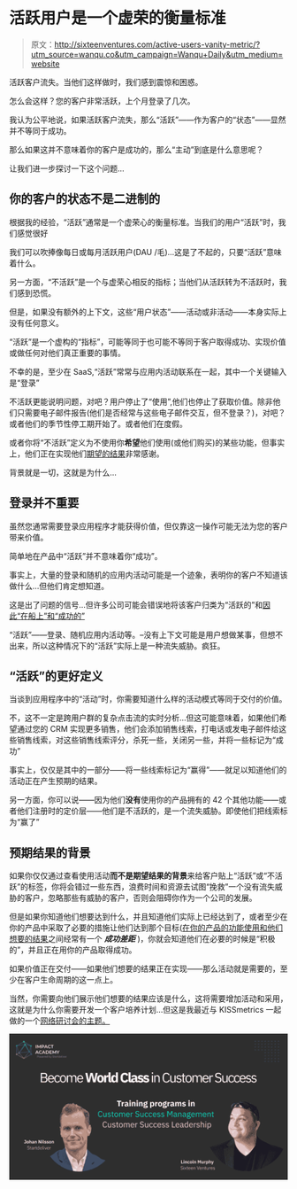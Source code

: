 # 活跃用户是一个虚荣的衡量标准

> 原文：<http://sixteenventures.com/active-users-vanity-metric/?utm_source=wanqu.co&utm_campaign=Wanqu+Daily&utm_medium=website>

活跃客户流失。当他们这样做时，我们感到震惊和困惑。

怎么会这样？您的客户非常活跃，上个月登录了几次。

我认为公平地说，如果活跃客户流失，那么“活跃”——作为客户的“状态”——显然并不等同于成功。

那么如果这并不意味着你的客户是成功的，那么“主动”到底是什么意思呢？

让我们进一步探讨一下这个问题…

## 你的客户的状态不是二进制的

根据我的经验，“活跃”通常是一个虚荣心的衡量标准。当我们的用户“活跃”时，我们感觉很好

我们可以吹捧像每日或每月活跃用户(DAU /毛)…这是了不起的，只要“活跃”意味着什么。

另一方面，“不活跃”是一个与虚荣心相反的指标；当他们从活跃转为不活跃时，我们感到恐慌。

但是，如果没有额外的上下文，这些“用户状态”——活动或非活动——本身实际上没有任何意义。

“活跃”是一个虚构的“指标”，可能等同于也可能不等同于客户取得成功、实现价值或做任何对他们真正重要的事情。

不幸的是，至少在 SaaS,“活跃”常常与应用内活动联系在一起，其中一个关键输入是“登录”

不活跃更能说明问题，对吧？用户停止了“使用”,他们也停止了获取价值。除非他们只需要电子邮件报告(他们是否经常与这些电子邮件交互，但不登录？)，对吧？或者他们的季节性停工期开始了。或者他们在度假。

或者你将“不活跃”定义为不使用你**希望**他们使用(或他们购买)的某些功能，但事实上，他们正在实现他们[期望的结果](https://sixteenventures.com/customer-success-desired-outcome)非常感谢。

背景就是一切，这就是为什么…

## 登录并不重要

虽然您通常需要登录应用程序才能获得价值，但仅靠这一操作可能无法为您的客户带来价值。

简单地在产品中“活跃”并不意味着你“成功”。

事实上，大量的登录和随机的应用内活动可能是一个迹象，表明你的客户不知道该做什么…但他们肯定想知道。

这是出了问题的信号…但许多公司可能会错误地将该客户归类为“活跃的”和[因此“在船上”和“成功的”](https://sixteenventures.com/customer-onboarding)

“活跃”——登录、随机应用内活动等。–没有上下文可能是用户想做某事，但想不出来，所以这种情况下的“活跃”实际上是一种流失威胁。疯狂。

## “活跃”的更好定义

当谈到应用程序中的“活动”时，你需要知道什么样的活动模式等同于交付的价值。

不，这不一定是跨用户群的复杂点击流的实时分析…但这可能意味着，如果他们希望通过您的 CRM 实现更多销售，他们会添加销售线索，打电话或发电子邮件给这些销售线索，对这些销售线索评分，杀死一些，关闭另一些，并将一些标记为“成功”

事实上，仅仅是其中的一部分——将一些线索标记为“赢得”——就足以知道他们的活动正在产生预期的结果。

另一方面，你可以说——因为他们**没有**使用你的产品拥有的 42 个其他功能——或者他们注册时的定价层——他们是不活跃的，是一个流失威胁。即使他们把线索标为“赢了”

## 预期结果的背景

如果你仅仅通过查看使用活动**而不是期望结果的背景**来给客户贴上“活跃”或“不活跃”的标签，你将会错过一些东西，浪费时间和资源去试图“挽救”一个没有流失威胁的客户，忽略那些有威胁的客户，否则会阻碍你作为一个公司的发展。

但是如果你知道他们想要达到什么，并且知道他们实际上已经达到了，或者至少在你的产品中采取了必要的措施让他们达到那个目标([在你的产品的功能使用和他们想要的结果](https://sixteenventures.com/success-gap)之间经常有一个 ***成功差距*** )，你就会知道他们在必要的时候是“积极的”，并且正在用你的产品取得成功。

如果价值正在交付——如果他们想要的结果正在实现——那么活动就是需要的，至少在客户生命周期的这一点上。

当然，你需要向他们展示他们想要的结果应该是什么，这将需要增加活动和采用，这就是为什么你需要开发一个客户培养计划…但这是我最近与 KISSmetrics 一起做的一个[网络研讨会的主题。](http://grow.kissmetrics.com/webinar-86-recording)

[![](img/f5c97241cbdad2be311f1698a2082788.png)](https://www.impactdemy.com/collections?ref=58b2b0)
